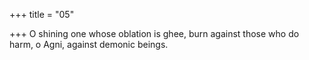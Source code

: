 +++
title = "05"

+++
O shining one whose oblation is ghee, burn against those who do harm, o Agni, against demonic beings.  